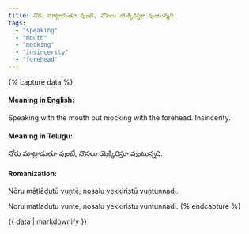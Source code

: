 ```yaml
---
title: నోరు మాట్లాడుతూ వుంటే, నొసలు యెక్కిరిస్తూ వుంటున్నది.
tags:
  - "speaking"
  - "mouth"
  - "mocking"
  - "insincerity"
  - "forehead"
---
```


{% capture data %}
#### Meaning in English:
Speaking with the mouth but mocking with the forehead.
Insincerity.

#### Meaning in Telugu:
నోరు మాట్లాడుతూ వుంటే, నొసలు యెక్కిరిస్తూ వుంటున్నది.

#### Romanization:
Nōru māṭlāḍutū vuṇṭē, nosalu yekkiristū vuṇṭunnadi.

Noru matladutu vunte, nosalu yekkiristu vuntunnadi.
{% endcapture %}

{{ data | markdownify }}

